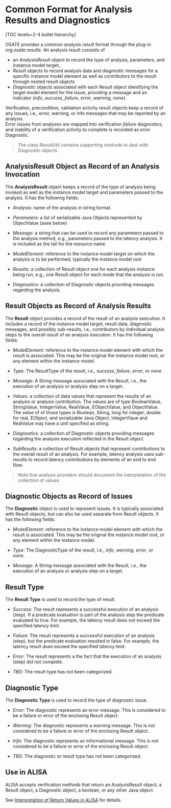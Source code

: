 # Common Format for Analysis Results and Diagnostics

[TOC levels=2-4 bullet hierarchy]


OSATE provides a common analysis result format through the plug-in
*org.osate.results*. An analysis result consists of 
* an *AnalysisResult* object to record the type of analysis, parameters, and instance model target,
* *Result* objects to record analysis data and diagnostic messages for a specific instance model element as well as contributors to the result through nested result objects
* *Diagnostic* objects associated with each Result object identifying the target model element for the issue, providing a message and an indicator (*info*, *success*, *failure*, *error*, *warning*, *none*).

Verification, precondition, validation activity result objects keep
a record of any issues, i.e., error, warning, or info messages that may be reported by an analysis.  
Error issues from analyses are mapped into verification *failure* diagnostics, and inability of a verification activity to complete is recorded as *error* Diagnostic.

> The class *ResultUtil* contains supporting methods to deal with Diagnostic objects.

## AnalysisResult Object as Record of an Analysis Invocation

The **AnalysisResult** object keeps a record of the type of analysis being invoked as well as the instance model target and parameters passed to the analysis. It has the following fields:

* *Analysis*: name of the analysis in string format. 

* *Parameters*: a list of serializable Java Objects represented by ObjectValue (asee below)

* *Message*: a string that can be used to record any parameters passed to the analysis method, e.g., parameters passed to the latency analysis. It is included as the tail for the resource name

* *ModelElement*: reference to the instance model target on which the analysis is to be performed, typically the instance model root

* *Results*: a collection of Result object one for each analysis instance being run, e.g., one Result object for each mode that the analysis is run.

* *Diagnostics*: a collection of Diagnostic objects providing messages regarding the analysis.


## Result Objects as Record of Analysis Results

The **Result** object provides a record of the result of an analysis execution. It includes a record of the instance model target, result data, diagnostic messages, and possibly sub-results, i.e., contributors by individual analysis steps to the overall result of an analysis execution. It has the following fields:

* *ModelElement*: reference to the instance model element with which the result is associated. This may be the original the instance model root, or any element within the instance model.

* *Type*: The ResultType of the result, i.e., *success*, *failure*, *error*, or *none*.  

* *Message*: A String message associated with the Result, i.e., the execution of an analysis or analysis step on a target. 

* *Values*: a collection of data values that represent the results of an analysis or analysis contribution. The values are of type BooleanValue, StringValue, IntegerValue, RealValue, EObjectValue, and ObjectValue. The *value* of of those types is Boolean, String, long for integer, double for real, EObject, and serializable Java Object. IntegerVlaue and RealValue may have a *unit* specified as string. 

* *Diagnostics*: a collection of Diagnostic objects providing messages regarding the analysis execution reflected in the Result object.

* *SubResults*: a collection of Result objects that represent contributions to the overall result of an analysis. For example, latency analysis uses sub-results to record latency contributions by elements of an end to end flow.

> Note that analysis providers should document the interpretation of the collection of values. 


## Diagnostic Objects as Record of Issues

The **Diagnostic** object is used to represent issues. It is typically associated with Result objects, but can also be used separate from Result objects. 
It has the following fields:

* *ModelElement*: reference to the instance model element with which the result is associated. This may be the original the instance model root, or any element within the instance model.

* *Type*: The DiagnosticType of the result, i.e., *info*, *warning*, *error*, or *none*.  

* *Message*: A String message associated with the Result, i.e., the execution of an analysis or analysis step on a target. 

## Result Type

The **Result Type** is used to record the type of result.

* *Success*: The result represents a successful execution of an analysis (step). If a predicate evaluation is part of the analysis step the predicate evaluated to true.  For example, the latency result does not exceed the specified latency limit.

* *Failure*: The result represents a successful execution of an analysis (step), but the predicate evaluation resulted in false. For example, the latency result does exceed the specified latency limit.

* *Error*: The result represents a the fact that the execution of an analysis (step) did not complete. 

* *TBD*: The result type has not been categorized.

## Diagnostic Type

The **Diagnostic Type** is used to record the type of diagnostic issue.

* *Error*: The diagnostic represents an error message. This is considered to be a failure or error of the enclosing Result object.

* *Warning*: The diagnostic represents a warning message. This is not considered to be a failure or error of the enclosing Result object.

* *Info*: The diagnostic represents an informational message. This is not considered to be a failure or error of the enclosing Result object.

* *TBD*: The diagnostic or result type has not been categorized.


## Use in ALISA

ALISA accepts verification methods that return an AnalysisResult object, a Result object, a Diagnostic object, a boolean, or any other Java object.

See [Interpretation of Return Values in ALISA](VerifyDoc.html#interpretation-of-return) for details.